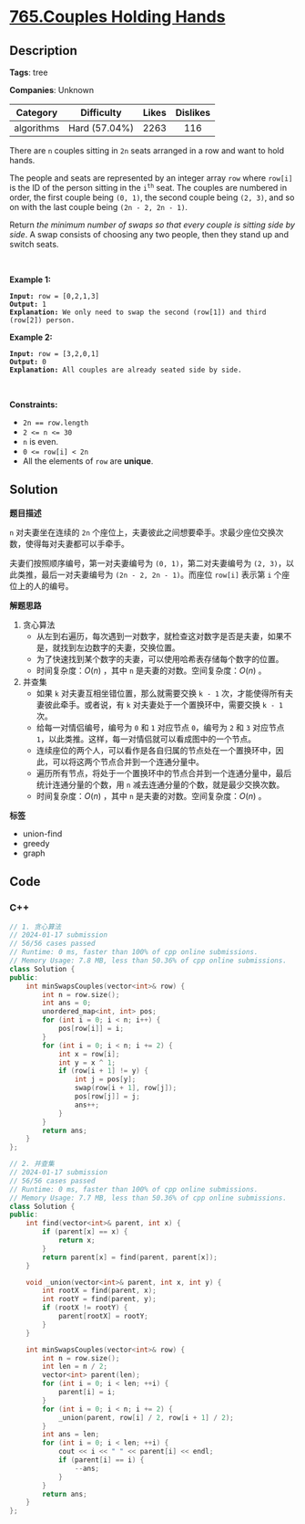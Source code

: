 # [765.Couples Holding Hands](https://leetcode.com/problems/couples-holding-hands/description/)

## Description

**Tags**: tree

**Companies**: Unknown

|  Category  |  Difficulty   | Likes | Dislikes |
| :--------: | :-----------: | :---: | :------: |
| algorithms | Hard (57.04%) | 2263  |   116    |

<p>There are <code>n</code> couples sitting in <code>2n</code> seats arranged in a row and want to hold hands.</p>
<p>The people and seats are represented by an integer array <code>row</code> where <code>row[i]</code> is the ID of the person sitting in the <code>i<sup>th</sup></code> seat. The couples are numbered in order, the first couple being <code>(0, 1)</code>, the second couple being <code>(2, 3)</code>, and so on with the last couple being <code>(2n - 2, 2n - 1)</code>.</p>
<p>Return <em>the minimum number of swaps so that every couple is sitting side by side</em>. A swap consists of choosing any two people, then they stand up and switch seats.</p>
<p>&nbsp;</p>
<p><strong class="example">Example 1:</strong></p>
<pre><code><strong>Input:</strong> row = [0,2,1,3]
<strong>Output:</strong> 1
<strong>Explanation:</strong> We only need to swap the second (row[1]) and third (row[2]) person.</code></pre>
<p><strong class="example">Example 2:</strong></p>
<pre><code><strong>Input:</strong> row = [3,2,0,1]
<strong>Output:</strong> 0
<strong>Explanation:</strong> All couples are already seated side by side.</code></pre>
<p>&nbsp;</p>
<p><strong>Constraints:</strong></p>
<ul>
  <li><code>2n == row.length</code></li>
  <li><code>2 &lt;= n &lt;= 30</code></li>
  <li><code>n</code> is even.</li>
  <li><code>0 &lt;= row[i] &lt; 2n</code></li>
  <li>All the elements of <code>row</code> are <strong>unique</strong>.</li>
</ul>

## Solution

**题目描述**

`n` 对夫妻坐在连续的 `2n` 个座位上，夫妻彼此之间想要牵手。求最少座位交换次数，使得每对夫妻都可以手牵手。

夫妻们按照顺序编号，第一对夫妻编号为 `(0, 1)`，第二对夫妻编号为 `(2, 3)`，以此类推，最后一对夫妻编号为 `(2n - 2, 2n - 1)`。而座位 `row[i]` 表示第 `i` 个座位上的人的编号。

**解题思路**

1. 贪心算法
   - 从左到右遍历，每次遇到一对数字，就检查这对数字是否是夫妻，如果不是，就找到左边数字的夫妻，交换位置。
   - 为了快速找到某个数字的夫妻，可以使用哈希表存储每个数字的位置。
   - 时间复杂度：$O(n)$ ，其中 `n` 是夫妻的对数。空间复杂度：$O(n)$ 。
2. 并查集
   - 如果 `k` 对夫妻互相坐错位置，那么就需要交换 `k - 1` 次，才能使得所有夫妻彼此牵手。或者说，有 `k` 对夫妻处于一个置换环中，需要交换 `k - 1` 次。
   - 给每一对情侣编号，编号为 `0` 和 `1` 对应节点 `0`，编号为 `2` 和 `3` 对应节点 `1`，以此类推。这样，每一对情侣就可以看成图中的一个节点。
   - 连续座位的两个人，可以看作是各自归属的节点处在一个置换环中，因此，可以将这两个节点合并到一个连通分量中。
   - 遍历所有节点，将处于一个置换环中的节点合并到一个连通分量中，最后统计连通分量的个数，用 `n` 减去连通分量的个数，就是最少交换次数。
   - 时间复杂度：$O(n)$ ，其中 `n` 是夫妻的对数。空间复杂度：$O(n)$ 。

**标签**

- union-find
- greedy
- graph

<!-- code start -->
## Code

### C++

```cpp
// 1. 贪心算法
// 2024-01-17 submission
// 56/56 cases passed
// Runtime: 0 ms, faster than 100% of cpp online submissions.
// Memory Usage: 7.8 MB, less than 50.36% of cpp online submissions.
class Solution {
public:
    int minSwapsCouples(vector<int>& row) {
        int n = row.size();
        int ans = 0;
        unordered_map<int, int> pos;
        for (int i = 0; i < n; i++) {
            pos[row[i]] = i;
        }
        for (int i = 0; i < n; i += 2) {
            int x = row[i];
            int y = x ^ 1;
            if (row[i + 1] != y) {
                int j = pos[y];
                swap(row[i + 1], row[j]);
                pos[row[j]] = j;
                ans++;
            }
        }
        return ans;
    }
};
```

```cpp
// 2. 并查集
// 2024-01-17 submission
// 56/56 cases passed
// Runtime: 0 ms, faster than 100% of cpp online submissions.
// Memory Usage: 7.7 MB, less than 50.36% of cpp online submissions.
class Solution {
public:
    int find(vector<int>& parent, int x) {
        if (parent[x] == x) {
            return x;
        }
        return parent[x] = find(parent, parent[x]);
    }

    void _union(vector<int>& parent, int x, int y) {
        int rootX = find(parent, x);
        int rootY = find(parent, y);
        if (rootX != rootY) {
            parent[rootX] = rootY;
        }
    }

    int minSwapsCouples(vector<int>& row) {
        int n = row.size();
        int len = n / 2;
        vector<int> parent(len);
        for (int i = 0; i < len; ++i) {
            parent[i] = i;
        }
        for (int i = 0; i < n; i += 2) {
            _union(parent, row[i] / 2, row[i + 1] / 2);
        }
        int ans = len;
        for (int i = 0; i < len; ++i) {
            cout << i << " " << parent[i] << endl;
            if (parent[i] == i) {
                --ans;
            }
        }
        return ans;
    }
};
```

<!-- code end -->
